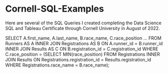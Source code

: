 # Cornell-SQL-Examples

Here are several of the SQL Queries I created completing the Data Science SQL and Tableau Certificate through Cornell University in August of 2022.

SELECT A.first_name, A.last_name, B.race_name, C.race_position
...
FROM Runners AS A
INNER JOIN Registrations AS B
ON A.runner_id = B.runner_id
INNER JOIN Results AS C
ON B.registration_id = C.registration_id
WHERE C.race_position = (SELECT MIN(race_position)
FROM Registrations
INNER JOIN Results
ON Registrations.registration_id = Results.registration_id
WHERE Registrations.race_name = B.race_name);
